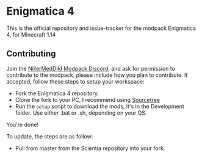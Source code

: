 # Enigmatica 4

This is the official repository and issue-tracker for the modpack Enigmatica 4, for Minecraft 1.14

## Contributing

Join the [NillerMedDild Modpack Discord](https://discord.gg/xPPwaFx), and ask for permission to contribute to the modpack, please include how you plan to contribute. If accepted, follow these steps to setup your workspace:

* Fork the Enigmatica 4 repository.
* Clone the fork to your PC, I recommend using [Sourcetree](https://www.sourcetreeapp.com/)
* Run the `setup` script to download the mods, it's in the Development folder. Use either .bat or .sh, depending on your OS.

You're done!

To update, the steps are as follow:

* Pull from master from the Scientia repository into your fork.
